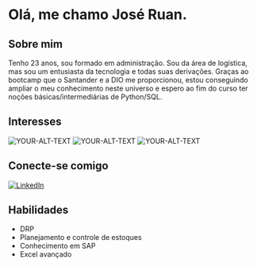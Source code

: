 # Olá, me chamo José Ruan.
## Sobre mim
Tenho 23 anos, sou formado em administração.
Sou da área de logística, mas sou um entusiasta da tecnologia e todas suas derivações.
Graças ao bootcamp que o Santander e a DIO me proporcionou, estou conseguindo ampliar o meu conhecimento neste universo e espero ao fim do curso ter noções básicas/intermediárias de Python/SQL.

## Interesses
<picture>
 <source media="(prefers-color-scheme: dark)" srcset="https://img.olhardigital.com.br/wp-content/uploads/2023/06/Bola-inteligente-Foto-Wesley-Tingey-Unsplash.jpg">
 <source media="(prefers-color-scheme: light)" srcset="https://img.olhardigital.com.br/wp-content/uploads/2023/06/Bola-inteligente-Foto-Wesley-Tingey-Unsplash.jpg">
 <img alt="YOUR-ALT-TEXT" src="https://img.olhardigital.com.br/wp-content/uploads/2023/06/Bola-inteligente-Foto-Wesley-Tingey-Unsplash.jpg">
</picture>
<picture>
 <source media="(prefers-color-scheme: dark)" srcset="https://www.souzaaranhamachado.com.br/wp-content/uploads/2021/06/Hist%C3%B3ria-do-Brasil.jpg">
 <source media="(prefers-color-scheme: light)" srcset="https://www.souzaaranhamachado.com.br/wp-content/uploads/2021/06/Hist%C3%B3ria-do-Brasil.jpg">
 <img alt="YOUR-ALT-TEXT" src="https://www.souzaaranhamachado.com.br/wp-content/uploads/2021/06/Hist%C3%B3ria-do-Brasil.jpg">
</picture>
<picture>
 <source media="(prefers-color-scheme: dark)" srcset="https://www.spiner.com.br/wp-content/uploads/2016/01/viagem-turismo-marketing-digital.jpg">
 <source media="(prefers-color-scheme: light)" srcset="https://www.spiner.com.br/wp-content/uploads/2016/01/viagem-turismo-marketing-digital.jpg">
 <img alt="YOUR-ALT-TEXT" src="https://www.spiner.com.br/wp-content/uploads/2016/01/viagem-turismo-marketing-digital.jpg">
</picture>

## Conecte-se comigo
[![LinkedIn](https://img.shields.io/badge/LinkedIn-000?style=for-the-badge&logo=linkedin&logoColor=0E76A8)](https://www.linkedin.com/in/josé-r-1536a0b1//)

## Habilidades
- DRP
- Planejamento e controle de estoques
- Conhecimento em SAP
- Excel avançado